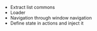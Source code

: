 - Extract list commons
- Loader
- Navigation through window navigation
- Define state in actions and inject it